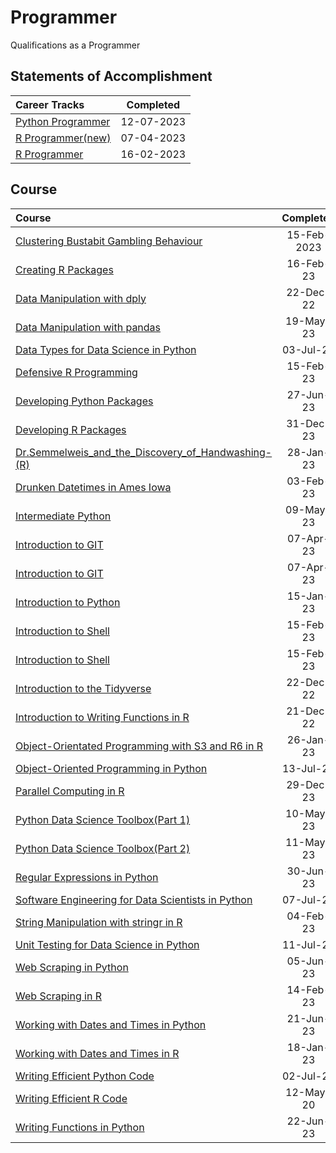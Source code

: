 # Programmer
 Qualifications as a Programmer

## Statements of Accomplishment

|                                          Career Tracks                                          | Completed  |
| :---------------------------------------------------------------------------------------------- | :--------: |
| [Python Programmer](https://github.com/Katsuvest/Programmer/tree/master/Python_Programmer.pdf)  | 12-07-2023 |
| [R Programmer(new)](https://github.com/Katsuvest/Programmer/tree/master/R_Programmer_(new).pdf) | 07-04-2023 |
| [R Programmer](https://github.com/Katsuvest/Programmer/tree/master/R_Programmer.pdf)            | 16-02-2023 |

## Course

|                                                                            Course                                                                             |  Completed   |                                       Topic                                       |   Technology   |
| :------------------------------------------------------------------------------------------------------------------------------------------------------------ | :----------: | :-------------------------------------------------------------------------------: | :------------: |
| [Clustering Bustabit Gambling Behaviour](https://github.com/Katsuvest/Projects/tree/master/Clustering_Bustabit_Gambling_Behaviour)                            |  15-Feb-2023 |          [Projects](https://github.com/Katsuvest/Projects/tree/master/)           |  R_Programming |
| [Creating R Packages](https://github.com/Katsuvest/Programming/tree/master/Creating_R_Packages)                                                               |  16-Feb-23   |        [Programming](https://github.com/Katsuvest/Programming/tree/master/)       |  R_Programming |
| [Data Manipulation with dply](https://github.com/Katsuvest/Data-Manipulation/tree/master/Data_Manipulation_with_dply)                                         |  22-Dec-22   |  [Data-Manipulation](https://github.com/Katsuvest/Data-Manipulation/tree/master/) |  R_Programming |
| [Data Manipulation with pandas](https://github.com/Katsuvest/Data-Manipulation/tree/master/Data_Manipulation_with_pandas)                                     |  19-May-23   |  [Data-Manipulation](https://github.com/Katsuvest/Data-Manipulation/tree/master/) |     Python     |
| [Data Types for Data Science in Python](https://github.com/Katsuvest/Programming/tree/master/Data_Types_for_Data_Science_in_Python)                           |  03-Jul-23   |        [Programming](https://github.com/Katsuvest/Programming/tree/master/)       |     Python     |
| [Defensive R Programming](https://github.com/Katsuvest/Programming/tree/master/Defensive_R_Programming)                                                       |  15-Feb-23   |        [Programming](https://github.com/Katsuvest/Programming/tree/master/)       |  R_Programming |
| [Developing Python Packages](https://github.com/Katsuvest/Programming/tree/master/Developing_Python_Packages)                                                 |  27-Jun-23   |        [Programming](https://github.com/Katsuvest/Programming/tree/master/)       |     Python     |
| [Developing R Packages](https://github.com/Katsuvest/Programming/tree/master/Developing_R_Packages)                                                           |  31-Dec-23   |        [Programming](https://github.com/Katsuvest/Programming/tree/master/)       |  R_Programming |
| [Dr.Semmelweis_and_the_Discovery_of_Handwashing-(R)](https://github.com/Katsuvest/Projects/tree/master/Dr.Semmelweis_and_the_Discovery_of_Handwashing-(R))    |  28-Jan-23   |           [Projects](https://github.com/Katsuvest/Projects/tree/master/)          |  R_Programming |
| [Drunken Datetimes in Ames Iowa](https://github.com/Katsuvest/Projects/tree/master/Drunken_Datetimes_in_Ames_Iowa)                                          |  03-Feb-23   |           [Projects](https://github.com/Katsuvest/Projects/tree/master/)          |  R_Programming |
| [Intermediate Python](https://github.com/Katsuvest/Programming/tree/master/Intermediate_Python)                                                               |  09-May-23   |        [Programming](https://github.com/Katsuvest/Programming/tree/master/)       |     Python     |
| [Introduction to GIT](https://github.com/Katsuvest/Programming/tree/master/Introduction_to_GIT)                                                               |  07-Apr-23   |        [Programming](https://github.com/Katsuvest/Programming/tree/master/)       |     Python     |
| [Introduction to GIT](https://github.com/Katsuvest/Programming/tree/master/Introduction_to_GIT)                                                               |  07-Apr-23   |        [Programming](https://github.com/Katsuvest/Programming/tree/master/)       |  R_Programming |
| [Introduction to Python](https://github.com/Katsuvest/Programming/tree/master/Introduction_to_Python)                                                         |  15-Jan-23   |        [Programming](https://github.com/Katsuvest/Programming/tree/master/)       |     Python     |
| [Introduction to Shell](https://github.com/Katsuvest/Programming/tree/master/Introduction_to_Shell)                                                           |  15-Feb-23   |        [Programming](https://github.com/Katsuvest/Programming/tree/master/)       |     Python     |
| [Introduction to Shell](https://github.com/Katsuvest/Programming/tree/master/Introduction_to_Shell)                                                           |  15-Feb-23   |        [Programming](https://github.com/Katsuvest/Programming/tree/master/)       |  R_Programming |
| [Introduction to the Tidyverse](https://github.com/Katsuvest/Programming/tree/master/Introduction_to_the_Tidyverse)                                           |  22-Dec-22   |        [Programming](https://github.com/Katsuvest/Programming/tree/master/)       |  R_Programming |
| [Introduction to Writing Functions in R](https://github.com/Katsuvest/Programming/tree/master/Introduction_to_Writing_Functions_in_R)                         |  21-Dec-22   |        [Programming](https://github.com/Katsuvest/Programming/tree/master/)       |  R_Programming |
| [Object-Orientated Programming with S3 and R6 in R](https://github.com/Katsuvest/Programming/tree/master/Object-Orientated_Programming_with_S3_and_R6_in_R)   |  26-Jan-23   |        [Programming](https://github.com/Katsuvest/Programming/tree/master/)       |  R_Programming |
| [Object-Oriented Programming in Python](https://github.com/Katsuvest/Programming/tree/master/Object-Oriented_Programming_in_Python)                           |  13-Jul-23   |        [Programming](https://github.com/Katsuvest/Programming/tree/master/)       |     Python     |
| [Parallel Computing in R](https://github.com/Katsuvest/Programming/tree/master/Parallel_Computing_in_R)                                                       |  29-Dec-23   |        [Programming](https://github.com/Katsuvest/Programming/tree/master/)       |  R_Programming |
| [Python Data Science Toolbox(Part 1)](https://github.com/Katsuvest/Programming/tree/master/Python_Data_Science_Toolbox(Part_1))                               |  10-May-23   |        [Programming](https://github.com/Katsuvest/Programming/tree/master/)       |     Python     |
| [Python Data Science Toolbox(Part 2)](https://github.com/Katsuvest/Programming/tree/master/Python_Data_Science_Toolbox(Part_2))                               |  11-May-23   |        [Programming](https://github.com/Katsuvest/Programming/tree/master/)       |     Python     |
| [Regular Expressions in Python](https://github.com/Katsuvest/Data-Manipulation/tree/master/Regular_Expressions_in_Python)                                     |  30-Jun-23   |  [Data-Manipulation](https://github.com/Katsuvest/Data-Manipulation/tree/master/) |     Python     |
| [Software Engineering for Data Scientists in Python](https://github.com/Katsuvest/Programming/tree/master/Software_Engineering_for_Data_Scientists_in_Python) |  07-Jul-23   |        [Programming](https://github.com/Katsuvest/Programming/tree/master/)       |     Python     |
| [String Manipulation with stringr in R](https://github.com/Katsuvest/Programming/tree/master/String_Manipulation_with_stringr_in_R)                           |  04-Feb-23   |        [Programming](https://github.com/Katsuvest/Programming/tree/master/)       |  R_Programming |
| [Unit Testing for Data Science in Python](https://github.com/Katsuvest/Programming/tree/master/Unit_Testing_for_Data_Science_in_Python)                       |  11-Jul-23   |        [Programming](https://github.com/Katsuvest/Programming/tree/master/)       |     Python     |
| [Web Scraping in Python](https://github.com/Katsuvest/Data-Preparation/tree/master/Web_Scraping_in_Python)                                                    |  05-Jun-23   |   [Data-Preparation](https://github.com/Katsuvest/Data-Preparation/tree/master/)  |     Python     |
| [Web Scraping in R](https://github.com/Katsuvest/Data-Preparation/tree/master/Web_Scraping_in_R)                                                              |  14-Feb-23   |   [Data-Preparation](https://github.com/Katsuvest/Data-Preparation/tree/master/)  |  R_Programming |
| [Working with Dates and Times in Python](https://github.com/Katsuvest/Programming/tree/master/Working_with_Dates_and_Times_in_Python)                         |  21-Jun-23   |        [Programming](https://github.com/Katsuvest/Programming/tree/master/)       |     Python     |
| [Working with Dates and Times in R](https://github.com/Katsuvest/Programming/tree/master/Working_with_Dates_and_Times_in_R)                                   |  18-Jan-23   |        [Programming](https://github.com/Katsuvest/Programming/tree/master/)       |  R_Programming |
| [Writing Efficient Python Code](https://github.com/Katsuvest/Programming/tree/master/Writing_Efficient_Python_Code)                                           |  02-Jul-23   |        [Programming](https://github.com/Katsuvest/Programming/tree/master/)       |     Python     |
| [Writing Efficient R Code](https://github.com/Katsuvest/Programming/tree/master/Writing_Efficient_R_Code)                                                     |  12-May-20   |        [Programming](https://github.com/Katsuvest/Programming/tree/master/)       |  R_Programming |
| [Writing Functions in Python](https://github.com/Katsuvest/Programming/tree/master/Writing_Functions_in_Python)                                               |  22-Jun-23   |        [Programming](https://github.com/Katsuvest/Programming/tree/master/)       |     Python     |
